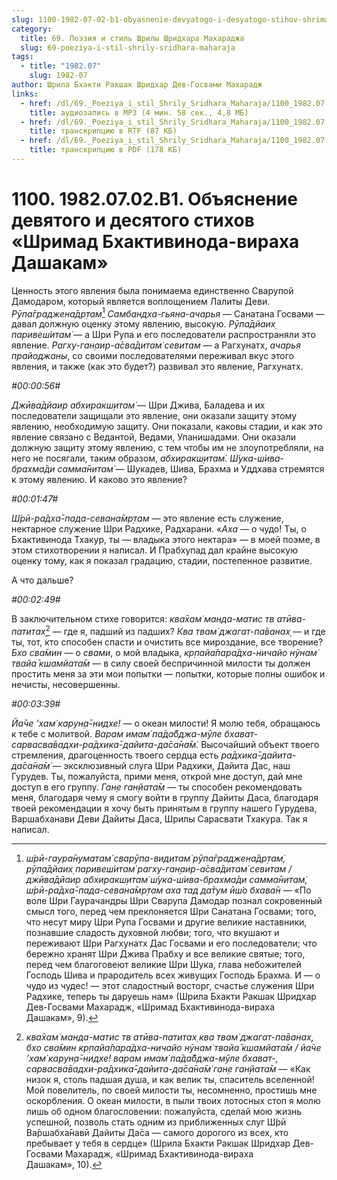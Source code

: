 ```yaml
---
slug: 1100-1982-07-02-b1-obyasnenie-devyatogo-i-desyatogo-stihov-shrimad-bhaktivinoda-viraha-dashakam
category:
  title: 69. Поэзия и стиль Шрилы Шридхара Махараджа
  slug: 69-poeziya-i-stil-shrily-sridhara-maharaja
tags:
  - title: "1982.07"
    slug: 1982-07
author: Шрила Бхакти Ракшак Шридхар Дев-Госвами Махарадж
links:
  - href: /dl/69._Poeziya_i_stil_Shrily_Sridhara_Maharaja/1100_1982.07.02.B1_SridharMj_Objasnenie_devjatogo_i_desjatogo_stihov_Shrimad_Bhaktivinoda-viraha_Dashakam.mp3
    title: аудиозапись в MP3 (4 мин. 58 сек., 4,8 МБ)
  - href: /dl/69._Poeziya_i_stil_Shrily_Sridhara_Maharaja/1100_1982.07.02.B1_SridharMj_Objasnenie_devjatogo_i_desjatogo_stihov_Shrimad_Bhaktivinoda-viraha_Dashakam.rtf
    title: транскрипцию в RTF (87 КБ)
  - href: /dl/69._Poeziya_i_stil_Shrily_Sridhara_Maharaja/1100_1982.07.02.B1_SridharMj_Objasnenie_devjatogo_i_desjatogo_stihov_Shrimad_Bhaktivinoda-viraha_Dashakam.pdf
    title: транскрипцию в PDF (178 КБ)
---
```


# 1100. 1982.07.02.B1. Объяснение девятого и десятого стихов «Шримад Бхактивинода-вираха Дашакам»

Ценность этого явления была понимаема единственно Сварупой Дамодаром, который является воплощением Лалиты Деви. *Рӯпа̄граджена̄др̣там̇*[^_ftn1] *Самбандха-гьяна-ачарья* — Санатана Госвами — давал должную оценку этому явлению, высокую. *Рӯпа̄дйаих̣ паривеш́итам̇* — а Шри Рупа и его последователи распространяли это явление. *Рагху-ган̣аир-а̄сва̄дитам̇ севитам* — а Рагхунатх, *ачарья прайоджаны*, со своими последователями переживал вкус этого явления, и также (как это будет?) развивал это явление, Рагхунатх.

*#00:00:56#*

*Джӣва̄дйаир абхиракш̣итам̇* — Шри Джива, Баладева и их последователи защищали это явление, они оказали защиту этому явлению, необходимую защиту. Они показали, каковы стадии, и как это явление связано с Ведантой, Ведами, Упанишадами. Они оказали должную защиту этому явлению, с тем чтобы им не злоупотребляли, на него не посягали, таким образом, *абхиракш̣итам̇. Ш́ука-ш́ива-брахма̄ди самма̄нитам̇* — Шукадев, Шива, Брахма и Уддхава стремятся к этому явлению. И каково это явление?

*#00:01:47#*

*Ш́рӣ-ра̄дха̄-пада-севана̄мр̣там* — это явление есть служение, нектарное служение Шри Радхике, Радхарани. «*Аха* — о чудо! Ты, о Бхактивинода Тхакур, ты — владыка этого нектара» — в моей поэме, в этом стихотворении я написал. И Прабхупад дал крайне высокую оценку тому, как я показал градацию, стадии, постепенное развитие.

А что дальше?

*#00:02:49#*

В заключительном стихе говорится: *ква̄хам̇ манда-матис тв атӣва-патитах̣*[^_ftn2] — где я, падший из падших? *Ква твам̇ джагат-па̄ванах̣* — и где ты, тот, кто способен спасти и очистить все мироздание, все творение? *Бхо сва̄мин* — о *свами*, о мой владыка, *кр̣пайа̄пара̄дха-ничайо нӯнам̇ твайа̄ кшамйата̄м* — в силу своей беспричинной милости ты должен простить меня за эти мои попытки — попытки, которые полны ошибок и нечисты, несовершенны.

*#00:03:39#*

*Йа̄че ’хам̇ карун̣а̄-нидхе!* — о океан милости! Я молю тебя, обращаюсь к тебе с молитвой. *Варам имам̇ па̄да̄бджа-мӯле бхават-сарвасва̄вадхи-ра̄дхика̄-дайита-да̄са̄на̄м̇.* Высочайший объект твоего стремления, драгоценность твоего сердца есть *ра̄дхика̄-дайита-да̄са̄на̄м̇* — эксклюзивный слуга Шри Радхики, Дайита Дас, наш Гурудев. Ты, пожалуйста, прими меня, открой мне доступ, дай мне доступ в его группу. *Ган̣е ган̣йата̄м* — ты способен рекомендовать меня, благодаря чему я смогу войти в группу Дайиты Даса, благодаря твоей рекомендации я хочу быть принятым в группу нашего Гурудева, Варшабханави Деви Дайиты Даса, Шрилы Сарасвати Тхакура. Так я написал.



[^_ftn1]: *ш́рӣ-гаура̄нуматам̇ сварӯпа-видитам̇ рӯпа̄граджена̄др̣там̇, рӯпа̄дйаих̣ паривеш́итам̇ рагху-ган̣аир-а̄сва̄дитам̇ севитам / джӣва̄дйаир абхиракш̣итам̇ ш́ука-ш́ива-брахма̄ди самма̄нитам̇, ш́рӣ-ра̄дха̄-пада-севана̄мр̣там аха тад да̄тум ӣш́о бхава̄н* — «По воле Шри Гаурачандры Шри Сварупа Дамодар познал сокровенный смысл того, перед чем преклоняется Шри Санатана Госвами; того, что несут миру Шри Рупа Госвами и другие великие наставники, познавшие сладость духовной любви; того, что вкушают и переживают Шри Рагхунатх Дас Госвами и его последователи; что бережно хранят Шри Джива Прабху и все великие святые; того, перед чем благоговеют великие Шри Шука, глава небожителей Господь Шива и прародитель всех живущих Господь Брахма. И — о чудо из чудес! — этот сладостный восторг, счастье служения Шри Радхике, теперь ты даруешь нам» (Шрила Бхакти Ракшак Шридхар Дев-Госвами Махарадж, «Шримад Бхактивинода-вираха Дашакам», 9).

[^_ftn2]: *ква̄хам̇ манда-матис тв атӣва-патитах̣ ква твам̇ джагат-па̄ванах̣, бхо сва̄мин кр̣пайа̄пара̄дха-ничайо нӯнам̇ твайа̄ кшамйата̄м / йа̄че ’хам̇ карун̣а̄-нидхе! варам имам̇ па̄да̄бджа-мӯле бхават-, сарвасва̄вадхи-ра̄дхика̄-дайита-да̄са̄на̄м̇ ган̣е ган̣йата̄м* — «Как низок я, столь падшая душа, и как велик ты, спаситель вселенной! Мой повелитель, по своей милости ты, несомненно, простишь мне оскорбления. О океан милости, в пыли твоих лотосных стоп я молю лишь об одном благословении: пожалуйста, сделай мою жизнь успешной, позволь стать одним из приближенных слуг Ш́рӣ Ва̄ршабха̄навӣ Дайиты Да̄са — самого дорогого из всех, кто пребывает у тебя в сердце» (Шрила Бхакти Ракшак Шридхар Дев-Госвами Махарадж, «Шримад Бхактивинода-вираха Дашакам», 10).

